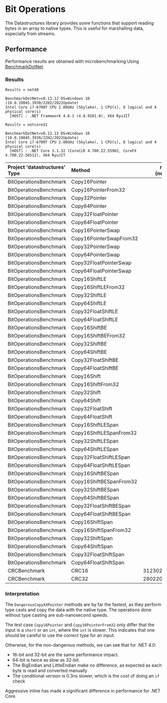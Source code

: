 # Bit Operations

The Datastructures library provides some functions that support reading bytes in
an array to native types. This is useful for marshalling data, especially from
streams.

## Performance

Performance results are obtained with microbenchmarking Using
[BenchmarkDotNet](https://benchmarkdotnet.org/).

### Results

```text
Results = net48

BenchmarkDotNet=v0.13.12 OS=Windows 10 (10.0.19045.3930/22H2/2022Update)
Intel Core i7-6700T CPU 2.80GHz (Skylake), 1 CPU(s), 8 logical and 4 physical core(s)
  [HOST] : .NET Framework 4.8.1 (4.8.9181.0), X64 RyuJIT
```

```text
Results = netcore31

BenchmarkDotNet=v0.13.12 OS=Windows 10 (10.0.19045.3930/22H2/2022Update)
Intel Core i7-6700T CPU 2.80GHz (Skylake), 1 CPU(s), 8 logical and 4 physical core(s)
  [HOST] : .NET Core 3.1.32 (CoreCLR 4.700.22.55902, CoreFX 4.700.22.56512), X64 RyuJIT
```

| Project 'datastructures' Type | Method                  | mean (net48) | stderr  | mean (netcore31) | stderr  |
|:------------------------------|:------------------------|-------------:|--------:|-----------------:|--------:|
| BitOperationsBenchmark        | Copy16Pointer           | 0.34         | 0.00    | 0.49             | 0.01    |
| BitOperationsBenchmark        | Copy16PointerFrom32     | 0.69         | 0.00    | 0.40             | 0.01    |
| BitOperationsBenchmark        | Copy32Pointer           | 0.34         | 0.00    | 0.45             | 0.01    |
| BitOperationsBenchmark        | Copy64Pointer           | 0.35         | 0.00    | 0.86             | 0.01    |
| BitOperationsBenchmark        | Copy32FloatPointer      | 0.41         | 0.00    | 0.58             | 0.01    |
| BitOperationsBenchmark        | Copy64FloatPointer      | 0.41         | 0.00    | 0.70             | 0.01    |
| BitOperationsBenchmark        | Copy16PointerSwap       | 0.34         | 0.00    | 0.36             | 0.02    |
| BitOperationsBenchmark        | Copy16PointerSwapFrom32 | 0.33         | 0.00    | 0.38             | 0.01    |
| BitOperationsBenchmark        | Copy32PointerSwap       | 0.34         | 0.00    | 0.42             | 0.01    |
| BitOperationsBenchmark        | Copy64PointerSwap       | 0.35         | 0.00    | 0.38             | 0.01    |
| BitOperationsBenchmark        | Copy32FloatPointerSwap  | 1.54         | 0.00    | 1.55             | 0.01    |
| BitOperationsBenchmark        | Copy64FloatPointerSwap  | 3.21         | 0.08    | 2.40             | 0.01    |
| BitOperationsBenchmark        | Copy16ShiftLE           | 0.23         | 0.01    | 0.00             | 0.00    |
| BitOperationsBenchmark        | Copy16ShiftLEFrom32     | 0.18         | 0.01    | 0.29             | 0.00    |
| BitOperationsBenchmark        | Copy32ShiftLE           | 0.34         | 0.01    | 0.33             | 0.00    |
| BitOperationsBenchmark        | Copy64ShiftLE           | 0.99         | 0.01    | 0.93             | 0.00    |
| BitOperationsBenchmark        | Copy32FloatShiftLE      | 1.05         | 0.01    | 0.75             | 0.00    |
| BitOperationsBenchmark        | Copy64FloatShiftLE      | 2.93         | 0.01    | 2.78             | 0.00    |
| BitOperationsBenchmark        | Copy16ShiftBE           | 0.25         | 0.00    | 0.29             | 0.00    |
| BitOperationsBenchmark        | Copy16ShiftBEFrom32     | 0.28         | 0.00    | 0.29             | 0.00    |
| BitOperationsBenchmark        | Copy32ShiftBE           | 0.31         | 0.00    | 0.31             | 0.00    |
| BitOperationsBenchmark        | Copy64ShiftBE           | 1.00         | 0.01    | 0.93             | 0.00    |
| BitOperationsBenchmark        | Copy32FloatShiftBE      | 1.34         | 0.02    | 0.95             | 0.00    |
| BitOperationsBenchmark        | Copy64FloatShiftBE      | 3.05         | 0.02    | 2.79             | 0.00    |
| BitOperationsBenchmark        | Copy16Shift             | 0.25         | 0.00    | 0.29             | 0.00    |
| BitOperationsBenchmark        | Copy16ShiftFrom32       | 0.25         | 0.00    | 0.00             | 0.00    |
| BitOperationsBenchmark        | Copy32Shift             | 0.36         | 0.01    | 0.31             | 0.00    |
| BitOperationsBenchmark        | Copy64Shift             | 1.05         | 0.01    | 0.91             | 0.00    |
| BitOperationsBenchmark        | Copy32FloatShift        | 1.28         | 0.01    | 0.76             | 0.00    |
| BitOperationsBenchmark        | Copy64FloatShift        | 3.20         | 0.03    | 2.79             | 0.00    |
| BitOperationsBenchmark        | Copy16ShiftLESpan       | -            | -       | 0.29             | 0.00    |
| BitOperationsBenchmark        | Copy16ShiftLESpanFrom32 | -            | -       | 0.31             | 0.00    |
| BitOperationsBenchmark        | Copy32ShiftLESpan       | -            | -       | 0.34             | 0.00    |
| BitOperationsBenchmark        | Copy64ShiftLESpan       | -            | -       | 1.07             | 0.00    |
| BitOperationsBenchmark        | Copy32FloatShiftLESpan  | -            | -       | 0.97             | 0.00    |
| BitOperationsBenchmark        | Copy64FloatShiftLESpan  | -            | -       | 2.96             | 0.00    |
| BitOperationsBenchmark        | Copy16ShiftBESpan       | -            | -       | 0.28             | 0.00    |
| BitOperationsBenchmark        | Copy16ShiftBESpanFrom32 | -            | -       | 0.31             | 0.00    |
| BitOperationsBenchmark        | Copy32ShiftBESpan       | -            | -       | 0.34             | 0.00    |
| BitOperationsBenchmark        | Copy64ShiftBESpan       | -            | -       | 1.02             | 0.00    |
| BitOperationsBenchmark        | Copy32FloatShiftBESpan  | -            | -       | 1.01             | 0.00    |
| BitOperationsBenchmark        | Copy64FloatShiftBESpan  | -            | -       | 2.93             | 0.00    |
| BitOperationsBenchmark        | Copy16ShiftSpan         | -            | -       | 0.28             | 0.00    |
| BitOperationsBenchmark        | Copy16ShiftSpanFrom32   | -            | -       | 0.30             | 0.00    |
| BitOperationsBenchmark        | Copy32ShiftSpan         | -            | -       | 0.75             | 0.00    |
| BitOperationsBenchmark        | Copy64ShiftSpan         | -            | -       | 1.10             | 0.00    |
| BitOperationsBenchmark        | Copy32FloatShiftSpan    | -            | -       | 1.12             | 0.00    |
| BitOperationsBenchmark        | Copy64FloatShiftSpan    | -            | -       | 2.88             | 0.00    |
| CRCBenchmark                  | CRC16                   | 3123028.43   | 872.30  | 3022825.99       | 3316.74 |
| CRCBenchmark                  | CRC32                   | 2802209.65   | 1588.20 | 2712745.31       | 2542.83 |

### Interpretation

The `DangerousCopyXXPointer` methods are by far the fastest, as they perform
type casts and copy the data with the native type. The operations done without
type casting are sub-nanosecond speeds.

The test case `Copy16Pointer` and `Copy16PointerFrom32` only differ that the
input is a `short` or an `int`, where the `int` is slower. This indicates that
one should be careful to use the correct type for an input.

Otherwise, for the non-dangerous methods, we can see that for .NET 4.0:

* 16-bit and 32-bit are the same performance impact.
* 64-bit is twice as slow as 32-bit.
* The BigEndian and LittleEndian make no difference, as expected as each byte is
  read and converted manually
* The conditional version is 0.3ns slower, which is the cost of doing an `if`
  check

Aggressive inline has made a significant difference in performance for .NET Core.

